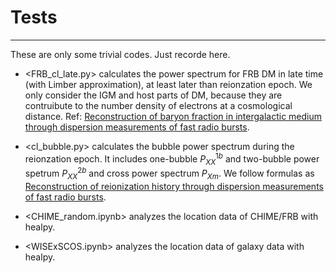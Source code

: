 # Tests
 --------------
 These are only some trivial codes. Just recorde here.

 * <FRB_cl_late.py> calculates the power spectrum for FRB DM in late time (with Limber approximation), at least later than reionzation epoch. We only consider the IGM and host parts of DM, because they are contruibute to the number density of electrons at a cosmological distance. Ref: [Reconstruction of baryon fraction in intergalactic medium through dispersion measurements of fast radio bursts](https://ui.adsabs.harvard.edu/abs/2021MNRAS.503.4576D/abstract).

 * <cl_bubble.py> calculates the bubble power spectrum during the reionzation epoch. It includes one-bubble $P_{XX}^{1b}$ and two-bubble power spetrum $P_{XX}^{2b}$ and cross power spectrum $P_{Xm}$. We follow formulas as [Reconstruction of reionization history through dispersion measurements of fast radio bursts](https://ui.adsabs.harvard.edu/abs/2021JCAP...05..050D/abstract).

 * <CHIME_random.ipynb> analyzes the location data of CHIME/FRB with healpy.

 * <WISExSCOS.ipynb> analyzes the location data of galaxy data with healpy.
